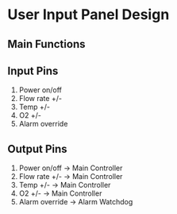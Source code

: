 # User Input Panel Design

## Main Functions

## Input Pins

1. Power on/off
2. Flow rate +/-
3. Temp +/-
4. O2 +/-
5. Alarm override

## Output Pins

1. Power on/off -> Main Controller
2. Flow rate +/- -> Main Controller
3. Temp +/- -> Main Controller
4. O2 +/- -> Main Controller
5. Alarm override -> Alarm Watchdog